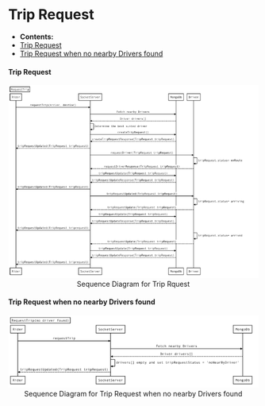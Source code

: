 # Trip Request



* **Contents:**
* [Trip Request]()
* [Trip Request when no nearby Drivers found]()



#### Trip Request


<center><img src ="../images/sequence-diagram/trip-request.png"></center>
<center>Sequence Diagram for Trip Rquest</center>

#### Trip Request when no nearby Drivers found

<center><img src ="../images/sequence-diagram/trip-request-no-nearby-driver.png"></center>

<center>Sequence Diagram for Trip Request when no nearby Drivers found</center>

